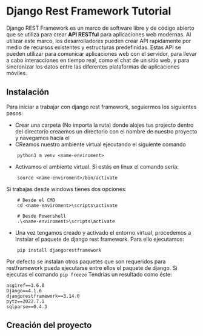 # Django Rest Framework Tutorial
Django REST Framework es un marco de software libre y de código abierto que se utiliza para crear **API RESTful** para aplicaciones web modernas. Al utilizar este marco, los desarrolladores pueden crear API rapidamente por medio de recursos existentes y estructuras predefinidas. Estas API se pueden utilizar para comunicar aplicaciones web con el servidor, para llevar a cabo interacciones en tiempo real, como el chat de un sitio web, y para sincronizar los datos entre las diferentes plataformas de aplicaciones móviles.
## Instalación
Para iniciar a trabajar con django rest framework, seguiermos los siguientes pasos:
* Crear una carpeta (No importa la ruta) donde alojes tus projecto dentro del directorio creaemos un directorio con el nombre de nuestro proyecto y navegamos hacía el
* CReamos nuestro ambiente virtual ejecutando el siguiente comando 
```
    python3 m venv <name-enviroment>
``` 
* Activamos el ambiente virtual. Si estás en linux el comando sería:
```
    source <name-enviroment>/bin/activate
```
Si trabajas desde windows tienes dos opciones:
```
    # Desde el CMD
    cd <name-enviroment>\scripts\activate

    # Desde Powershell
    .\<name-enviroment>\scripts\activate
```

* Una vez tengamos creado y activado el entorno virtual, procedemos a instalar el paquete de django rest framework. Para ello ejecutamos:
```
    pip install djangorestframework
```
Por defecto se instalan otros paquetes que son requeridos para restframework pueda ejecutarse entre ellos el paquete de django. Si ejecutas el comando  `pip freeze` Tendrías un resultado como éste: 
```
asgiref==3.6.0
Django==4.1.6
djangorestframework==3.14.0
pytz==2022.7.1
sqlparse==0.4.3
```

## Creación del proyecto


